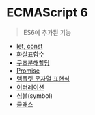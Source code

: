 # ECMAScript 6

> ES6에 추가된 기능

* [let, const](let-const.md)
* [화살표함수](undefined.md)
* [구조분해할당](undefined-1.md)
* [Promise](promise.md)
* [템플릿 문자열 표현식](undefined-2.md)
* [이터레이션](undefined-3.md)
* 심볼\(symbol\)
* [클래스](class.md)









